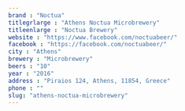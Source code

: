 ```yaml
---
brand : "Noctua"
titlegrlarge : "Athens Noctua Microbrewery"
titleenlarge : "Noctua Brewery"
website : "https://www.facebook.com/noctuabeer/"
facebook : "https://facebook.com/noctuabeer/"
city : "Athens"
brewery : "Microbrewery"
beers : "10"
year : "2016"
address : "Piraios 124, Athens, 11854, Greece"
phone : ""
slug: "athens-noctua-microbrewery"
---
```

